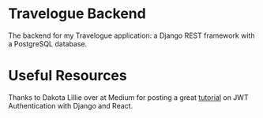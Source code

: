 # Travelogue Backend

The backend for my Travelogue application: a Django REST framework with a PostgreSQL database.

# Useful Resources

Thanks to Dakota Lillie over at Medium for posting a great [tutorial](https://medium.com/@dakota.lillie/django-react-jwt-authentication-5015ee00ef9a) on JWT Authentication with Django and React.
